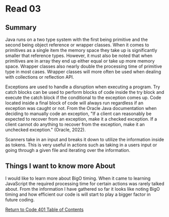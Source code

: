 # Read 03

## Summary

Java runs on a two type system with the first being primitive and the second being object reference or wrapper classes. When it comes to primitives as a single item the memory space they take up is significantly smaller that reference types. However, it must also be noted that when primitives are in array they end up either equal or take up more memory space. Wrapper classes also nearly double the processing time of primitive type in most cases. Wrapper classes will more often be used when dealing with collections or reflection API. 

Exceptions are used to handle a disruption when executing a program. Try catch blocks can be used to perform blocks of code inside the try block and execute the catch block if the conditional to the exception comes up. Code located inside a final block of code will always run regardless if an exception was caught or not. From the Oracle Java documentation when deciding to manually code an exception, "If a client can reasonably be expected to recover from an exception, make it a checked exception. If a client cannot do anything to recover from the exception, make it an unchecked exception." (Oracle, 2022). 

Scanners take in an input and breaks it down to utilize the information inside as tokens. This is very useful in actions such as taking in a users input or going through a given file and iterating over the information. 

## Things I want to know more About

I would like to learn more about BigO timing. When it came to learning JavaScript the required processing time for certain actions was rarely talked about. From the information I have gathered so far it looks like noting BigO timing and how efficient our code is will start to play a bigger factor in future coding.

[Return to Code 401 Table of Contents](https://rogermreyes.github.io/Reading-Notes/Code-401-Reading-Notes)